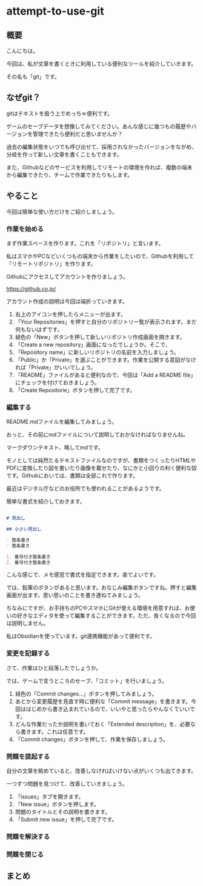 # attempt-to-use-git

## 概要

こんにちは。

今回は、私が文章を書くときに利用している便利なツールを紹介していきます。

その名も「git」です。

## なぜgit？

gitはテキストを扱う上でめっちゃ便利です。

ゲームのセーブデータを想像してみてください。あんな感じに幾つもの履歴やバージョンを管理できたら便利だと思いませんか？

過去の編集状態をいつでも呼び出せて、採用されなかったバージョンをながめ、分岐を作って新しい文章を書くこともできます。

また、Githubなどのサービスを利用してリモートの環境を作れば、複数の端末から編集できたり、チームで作業できたりもします。

## やること

今回は簡単な使い方だけをご紹介しましょう。

### 作業を始める

まず作業スペースを作ります。これを「リポジトリ」と言います。

私はスマホやPCなどいくつもの端末から作業をしたいので、Githubを利用して「リモートリポジトリ」を作ります。

Githubにアクセスしてアカウントを作りましょう。

https://github.co.jp/

アカウント作成の説明は今回は端折っていきます。

1. 右上のアイコンを押したらメニューが出ます。
2. 「Your Repositories」を押すと自分のリポジトリ一覧が表示されます。まだ何もないはずです。
3. 緑色の「New」ボタンを押して新しいリポジトリ作成画面を開きます。
4. 「Create a new repository」画面になったでしょうか。そこで、
  1. 「Repository name」に新しいリポジトリの名前を入力しましょう。
  2. 「Public」か「Private」を選ぶことができます。作業を公開する意図がなければ「Private」がいいでしょう。
  3. 「README」ファイルがあると便利なので、今回は「Add a README file」にチェックを付けておきましょう。
5. 「Create Repositorie」ボタンを押して完了です。

### 編集する

README.mdファイルを編集してみましょう。

おっと、その前にmdファイルについて説明しておかなければなりませんね。

マークダウンテキスト、略してmdです。

モノとしては純然たるテキストファイルなのですが、書類をつくったりHTMLやPDFに変換したり図を書いたり画像を載せたり、なにかと小回りの利く便利な奴です。Githubにおいては、書類は全部これで作ります。

最近はデジタル庁などのお役所でも使われることがあるようです。

簡単な書式を紹介しておきます。

```md

# 見出し

## 小さい見出し

- 箇条書き
- 箇条書き

1. 番号付き箇条書き
2. 番号付き箇条書き

```

こんな感じで、メモ感覚で書式を指定できます。楽でよいです。

では、鉛筆のボタンがあると思います。おなじみ編集ボタンですね。押すと編集画面が出ます。思い思いのことを書き連ねてみましょう。

ちなみにですが、お手持ちのPCやスマホにGitが使える環境を用意すれば、お使いの好きなエディタを使って編集することができます。ただ、長くなるので今回は説明しません。

私はObsidianを使っています。git連携機能があって便利です。


### 変更を記録する

さて、作業はひと段落したでしょうか。

では、ゲームで言うところのセーブ、「コミット」を行いましょう。

1. 緑色の「Commit changes...」ボタンを押してみましょう。
  2. あとから変更履歴を見直す時に便利な「Commit message」を書きます。今回ははじめから書き込まれているので、いいやと思ったらやんなくていいです。
  3. どんな作業だったか説明を書いておく「Extended description」を、必要なら書きます。これは任意です。
2. 「Commit changes」ボタンを押して、作業を保存しましょう。

### 問題を提起する

自分の文章を眺めていると、改善しなければいけない点がいくつも出てきます。

一つずつ問題を見つけて、改善していきましょう。

1. 「issues」タブを開きます。
2. 「New issue」ボタンを押します。
3. 問題のタイトルとその説明を書きます。
4. 「Submit new issue」を押して完了です。

### 問題を解決する

### 問題を閉じる

## まとめ

